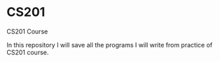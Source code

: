 # CS201
CS201 Course

In this repository I will save all the programs I will write from practice of CS201 course.

